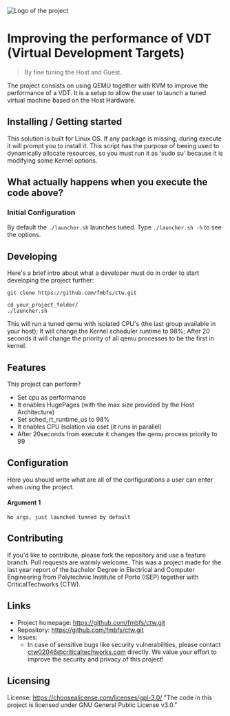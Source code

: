 ![Logo of the project](https://user-images.githubusercontent.com/91340451/167094022-ef4cf8fc-a67c-4b1f-b8e0-5034d4a531ce.svg)

# Improving the performance of VDT (Virtual Development Targets)
> By fine tuning the Host and Guest.

The project consists on using QEMU together with KVM to improve the performance of a VDT.
It is a setup to allow the user to launch a tuned virtual machine based on the Host Hardware.

## Installing / Getting started

This solution is built for Linux OS.
If any package is missing, during execute it will prompt you to install it.
This script has the purpose of beeing used to dynamically allocate resources,
so you must run it as 'sudo su' because it is modifying some Kernel options.

## What actually happens when you execute the code above?

### Initial Configuration

By default the ```./launcher.sh``` launches tuned. 
Type ```./launcher.sh -h``` to see the options.

## Developing

Here's a brief intro about what a developer must do in order to start developing
the project further:

```shell
git clone https://github.com/fmbfs/ctw.git
```
```shell
cd your_project_folder/
./launcher.sh
```

This will run a tuned qemu with isolated CPU's (the last group available in your host);
It will change the Kernel scheduler runtime to 98%;
After 20 seconds it will change the priority of all qemu processes to be the first in kernel.

## Features

This project can perform?

* Set cpu as performance
* It enables HugePages (with the max size provided by the Host Architecture)
* Set sched_rt_runtime_us to 98%
* It enables CPU Isolation via cset (it runs in parallel)
* After 20seconds from execute it changes the qemu process priority to 99

## Configuration

Here you should write what are all of the configurations a user can enter when
using the project.

#### Argument 1
`No args, just launched tunned by default`

## Contributing

If you'd like to contribute, please fork the repository and use a feature
branch. Pull requests are warmly welcome.
This was a project made for the last year report of the bachelor Degree in Electrical and Computer Engineering
from Polytechnic Institute of Porto (ISEP) together with CriticalTechworks (CTW).

## Links

- Project homepage: https://github.com/fmbfs/ctw.git
- Repository: https://github.com/fmbfs/ctw.git
- Issues:
  - In case of sensitive bugs like security vulnerabilities, please contact
    ctw02046@criticaltechworks.com directly. We value your effort
    to improve the security and privacy of this project!

## Licensing

License: https://choosealicense.com/licenses/gpl-3.0/
"The code in this project is licensed under GNU General Public License v3.0."

